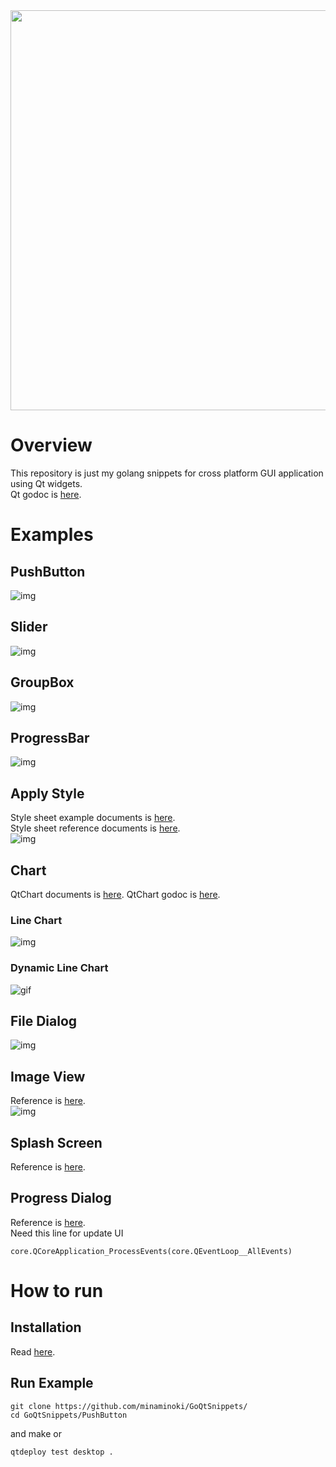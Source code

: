 <img src="https://github.com/minaminoki/GoQtSnippets/blob/master/GopherChan.png" width="640">

# Overview
This repository is just my golang snippets for cross platform GUI application using Qt widgets.  
Qt godoc is [here](https://godoc.org/github.com/therecipe/qt).  

# Examples 
## PushButton
![img](https://github.com/minaminoki/GoQtSnippets/blob/master/PushButton/screenShot.png)

## Slider
![img](https://github.com/minaminoki/GoQtSnippets/blob/master/Slider/screenShot.png)

## GroupBox
![img](https://github.com/minaminoki/GoQtSnippets/blob/master/GroupBox/screenShot.png)

## ProgressBar
![img](https://github.com/minaminoki/GoQtSnippets/blob/master/ProgressBar/screenShot.png)

## Apply Style
Style sheet example documents is [here](http://doc.qt.io/qt-5/stylesheet-examples.html).  
Style sheet reference documents is [here](http://doc.qt.io/qt-5/stylesheet-reference.html).  
![img](https://github.com/minaminoki/GoQtSnippets/blob/master/ApplyStyle/screenShot.png)

## Chart
QtChart documents is [here](https://doc.qt.io/qt-5.11/qtcharts-index.html).
QtChart godoc is [here](https://godoc.org/github.com/therecipe/qt/charts).  

### Line Chart
![img](https://github.com/minaminoki/GoQtSnippets/blob/master/Charts/LineChart/screenShot.png)

### Dynamic Line Chart
![gif](https://raw.githubusercontent.com/wiki/minaminoki/GoQtSnippets/images/DynamicLineChart.gif)

## File Dialog  
![img](https://github.com/minaminoki/GoQtSnippets/blob/master/FileDialog/screenShot.png)  

## Image View  
Reference is [here](https://socketloop.com/tutorials/golang-qt-image-viewer-example).  
![img](https://github.com/minaminoki/GoQtSnippets/blob/master/ImageView/screenShot.png)  

## Splash Screen  
Reference is [here](https://socketloop.com/tutorials/golang-qt-splash-screen-with-delay-example).  

## Progress Dialog  
Reference is [here](https://socketloop.com/tutorials/golang-qt-progress-dialog-example).  
Need this line for update UI  
```
core.QCoreApplication_ProcessEvents(core.QEventLoop__AllEvents)
```

# How to run  
## Installation  
Read [here](https://github.com/therecipe/qt/wiki/Installation).  

## Run Example  
```
git clone https://github.com/minaminoki/GoQtSnippets/
cd GoQtSnippets/PushButton
```
and make or 
```
qtdeploy test desktop .
```
